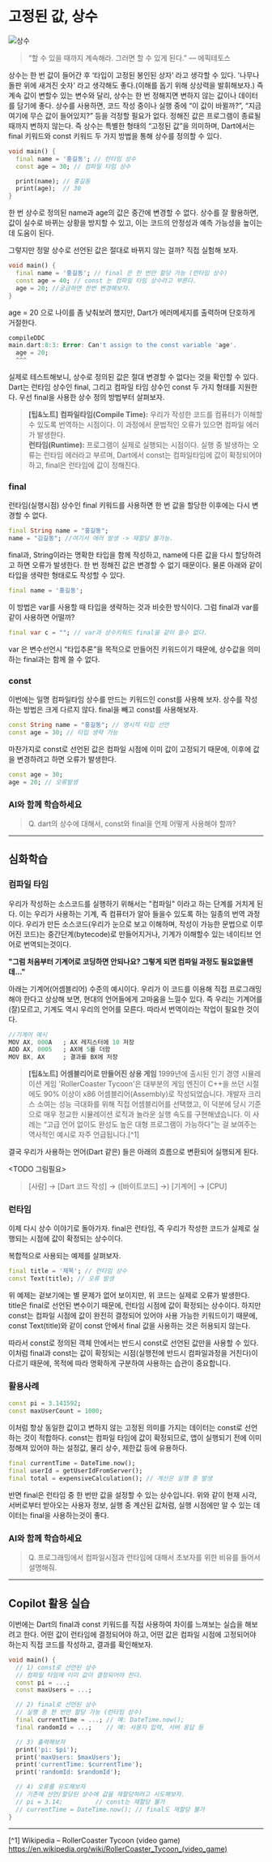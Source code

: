 # 고정된 값, 상수



![상수](../../images/02_08_main.png)


>“할 수 있을 때까지 계속해라. 그러면 할 수 있게 된다.” — 에픽테토스



상수는 한 번 값이 들어간 후 ‘타입이 고정된 봉인된 상자’ 라고 생각할 수 있다. '나무나 돌판 위에 새겨진 숫자' 라고 생각해도 좋다.(이해를 돕기 위해 상상력을 발휘해보자.) 즉 계속 값이 변할수 있는 변수와 달리, 상수는 한 번 정해지면 변하지 않는 값이나 데이터를 담기에 좋다. 상수를 사용하면, 코드 작성 중이나 실행 중에 “이 값이 바뀔까?”, “지금 여기에 무슨 값이 들어있지?” 등을 걱정할 필요가 없다. 정해진 값은 프로그램이 종료될 때까지 변하지 않는다. 즉 상수는 특별한 형태의 “고정된 값”을 의미하며, Dart에서는 final 키워드와 const 키워드 두 가지 방법을 통해 상수를 정의할 수 있다.

```dart
void main() {
  final name = '홍길동'; // 런타임 상수
  const age = 30; // 컴파일 타임 상수

  print(name); // 홍길동
  print(age);  // 30
}
```

한 번 상수로 정의된 name과 age의 값은 중간에 변경할 수 없다. 상수를 잘 활용하면, 값이 실수로 바뀌는 상황을 방지할 수 있고, 이는 코드의 안정성과 예측 가능성을 높이는 데 도움이 된다. 

그렇지만 정말 상수로 선언된 값은 절대로 바뀌지 않는 걸까? 직접 실험해 보자.

```dart
void main() {
  final name = '홍길동'; // final 은 한 번만 할당 가능 (런타임 상수)
  const age = 40; // const 는 컴파일 타임 상수라고 부른다.
  age = 20; //궁금하면 한번 변경해보자.
}
```
age = 20 으로 나이를 좀 낮춰보려 했지만, Dart가 에러메세지를 출력하며 단호하게 거절한다.

```dart
compileDDC
main.dart:8:3: Error: Can't assign to the const variable 'age'.
  age = 20;
  ^^^
```

실제로 테스트해보니, 상수로 정의된 값은 절대 변경할 수 없다는 것을 확인할 수 있다. Dart는 런타임 상수인 final, 그리고 컴파일 타임 상수인 const 두 가지 형태를 지원한다. 우선 final을 사용한 상수 정의 방법부터 살펴보자.


>**[팁&노트]**
**컴파일타임(Compile Time):**
우리가 작성한 코드를 컴퓨터가 이해할 수 있도록 번역하는 시점이다. 이 과정에서 문법적인 오류가 있으면 컴파일 에러가 발생한다.<br>
**런타임(Runtime):**
프로그램이 실제로 실행되는 시점이다. 실행 중 발생하는 오류는 런타임 에러라고 부르며, Dart에서 const는 컴파일타임에 값이 확정되어야 하고, final은 런타임에 값이 정해진다.



### final
런타임(실행시점) 상수인 final 키워드를 사용하면 한 번 값을 할당한 이후에는 다시 변경할 수 없다.

```dart
final String name = "홍길동";
name = "김길동"; //여기서 에러 발생 -> 재할당 불가능.
```

final과, String이라는 명확한 타입을 함께 작성하고, name에 다른 값을 다시 할당하려고 하면 오류가 발생한다. 한 번 정해진 값은 변경할 수 없기 때문이다.
물론 아래와 같이 타입을 생략한 형태로도 작성할 수 있다.

```dart
final name = '홍길동';
```

이 방법은 var를 사용할 때 타입을 생략하는 것과 비슷한 방식이다. 그럼 final과 var를 같이 사용하면 어떨까?

```dart
final var c = ""; // var과 상수키워드 final을 같이 쓸수 없다.
```

var 은 변수선언시 “타입추론”을 목적으로 만들어진 키워드이기 때문에, 상수값을 의미하는 final과는 함께 쓸 수 없다.

### const

이번에는 일명 컴파일타임 상수를 만드는 키워드인 const를 사용해 보자. 상수를 작성하는 방법은 크게 다르지 않다. final을 빼고 const를 사용해보자.

```dart
const String name = "홍길동"; // 명시적 타입 선언
const age = 30; // 타입 생략 가능
```


마찬가지로 const로 선언된 값은 컴파일 시점에 이미 값이 고정되기 때문에, 이후에 값을 변경하려고 하면 오류가 발생한다.

```dart
const age = 30;
age = 20; // 오류발생
```

### AI와 함께 학습하세요
>Q. dart의 상수에 대해서, const와 final을 언제 어떻게 사용해야 할까?

---

## 심화학습

### 컴파일 타임
우리가 작성하는 소스코드를 실행하기 위해서는 "컴파일" 이라고 하는 단계를 거치게 된다. 이는 우리가 사용하는 기계, 즉 컴퓨터가 알아 들을수 있도록 하는 일종의 번역 과정이다. 우리가 만든 소스코드(우리가 눈으로 보고 이해하며, 작성이 가능한 문법으로 이루어진 코드)는 중간단계(bytecode)로 만들어지거나, 기계가 이해할수 있는 네이티브 언어로 번역되는것이다. 

**"그럼 처음부터 기계어로 코딩하면 안되나요? 그렇게 되면 컴파일 과정도 필요없을텐데..."**

아래는 기계어(어셈블리어) 수준의 예시이다. 우리가 이 코드를 이용해 직접 프로그래밍해야 한다고 상상해 보면, 현대의 언어들에게 고마움을 느낄수 있다. 즉 우리는 기계어를 (잘)모르고, 기계도 역시 우리의 언어를 모른다. 따라서 번역이라는 작업이 필요한 것이다.

```dart
//기계어 예시
MOV AX, 000A   ; AX 레지스터에 10 저장
ADD AX, 0005   ; AX에 5를 더함
MOV BX, AX     ; 결과를 BX에 저장
```

>**[팁&노트]**
**어셈블리어로 만들어진 상용 게임**
1999년에 출시된 인기 경영 시뮬레이션 게임 'RollerCoaster Tycoon'은 대부분의 게임 엔진이 C++을 쓰던 시절에도 90% 이상이 x86 어셈블리어(Assembly)로 작성되었습니다. 개발자 크리스 소여는 성능 극대화를 위해 직접 어셈블리어를 선택했고, 이 덕분에 당시 기준으로 매우 정교한 시뮬레이션 로직과 놀라운 실행 속도를 구현해냈습니다. 이 사례는 “고급 언어 없이도 완성도 높은 대형 프로그램이 가능하다”는 걸 보여주는 역사적인 예시로 자주 언급됩니다.[^1]

결국 우리가 사용하는 언어(Dart 같은) 들은 아래의 흐름으로 변환되어 실행되게 된다.

<TODO 그림필요>
>[사람] → [Dart 코드 작성] → ([바이트코드] →) [기계어] → [CPU]

### **런타임**
이제 다시 상수 이야기로 돌아가자. final은 런타임, 즉 우리가 작성한 코드가 실제로 실행되는 시점에 값이 확정되는 상수이다.

복합적으로 사용되는 예제를 살펴보자.

```dart
final title = '제목'; // 런타임 상수
const Text(title); // 오류 발생
```

위 예제는 겉보기에는 별 문제가 없어 보이지만, 위 코드는 실제로 오류가 발생한다. title은 final로 선언된 변수이기 때문에, 런타임 시점에 값이 확정되는 상수이다. 하지만 const는 컴파일 시점에 값이 완전히 결정되어 있어야 사용 가능한 키워드이기 때문에, const Text(title)와 같이 const 안에서 final 값을 사용하는 것은 허용되지 않는다.

따라서 const로 정의된 객체 안에서는 반드시 const로 선언된 값만을 사용할 수 있다. 이처럼 final과 const는 값이 확정되는 시점(실행전에 반드시 컴파일과정을 거친다)이 다르기 때문에, 목적에 따라 명확하게 구분하여 사용하는 습관이 중요합니다.

### **활용사례**
```dart
const pi = 3.141592;
const maxUserCount = 1000;
```

이처럼 항상 동일한 값이고 변하지 않는 고정된 의미를 가지는 데이터는 const로 선언하는 것이 적합하다. const는 컴파일 타임에 값이 확정되므로, 앱이 실행되기 전에 이미 정해져 있어야 하는 설정값, 물리 상수, 제한값 등에 유용하다.

```dart
final currentTime = DateTime.now();
final userId = getUserIdFromServer();
final total = expensiveCalculation(); // 계산은 실행 중 발생
```

반면 final은 런타임 중 한 번만 값을 설정할 수 있는 상수입니다. 위와 같이 현재 시각, 서버로부터 받아오는 사용자 정보, 실행 중 계산된 값처럼, 실행 시점에만 알 수 있는 데이터는 final을 사용하는것이 좋다.


### AI와 함께 학습하세요
>Q. 프로그래밍에서 컴파일시점과 런타임에 대해서 초보자를 위한 비유를 들어서 설명해줘.


---

## Copilot 활용 실습

이번에는 Dart의 final과 const 키워드를 직접 사용하여 차이를 느껴보는 실습을 해보려고 한다. 어떤 값이 런타임에 결정되어야 하고, 어떤 값은 컴파일 시점에 고정되어야 하는지 직접 코드를 작성하고, 결과를 확인해보자.


```dart
void main() {
  // 1) const로 선언된 상수
  // 컴파일 타임에 이미 값이 결정되어야 한다.
  const pi = ...;
  const maxUsers = ...;

  // 2) final로 선언된 상수
  // 실행 중 한 번만 할당 가능 (런타임 상수)
  final currentTime = ...; // 예: DateTime.now();
  final randomId = ...;    // 예: 사용자 입력, 서버 응답 등

  // 3) 출력해보자
  print('pi: $pi');
  print('maxUsers: $maxUsers');
  print('currentTime: $currentTime');
  print('randomId: $randomId');

  // 4) 오류를 유도해보자
  // 기존에 선언/할당된 상수에 값을 재할당하려고 시도해보자.
  // pi = 3.14;         // const는 재할당 불가
  // currentTime = DateTime.now(); // final도 재할당 불가
}
```

---

[^1] Wikipedia – RollerCoaster Tycoon (video game) https://en.wikipedia.org/wiki/RollerCoaster_Tycoon_(video_game)
